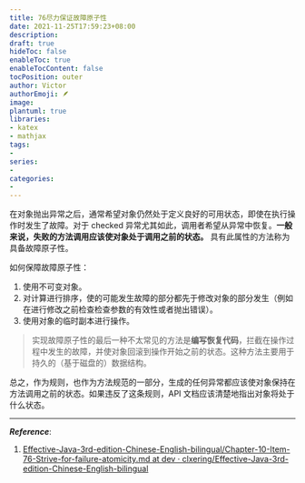 ```yaml
---
title: 76尽力保证故障原子性
date: 2021-11-25T17:59:23+08:00
description:
draft: true
hideToc: false
enableToc: true
enableTocContent: false
tocPosition: outer
author: Victor
authorEmoji: 🪶
image:
plantuml: true
libraries:
- katex
- mathjax
tags:
-
series:
-
categories:
-
---
```






在对象抛出异常之后，通常希望对象仍然处于定义良好的可用状态，即使在执行操作时发生了故障。对于 checked 异常尤其如此，调用者希望从异常中恢复。**一般来说，失败的方法调用应该使对象处于调用之前的状态。** 具有此属性的方法称为具备故障原子性。

如何保障故障原子性：

1. 使用不可变对象。
2. 对计算进行排序，使的可能发生故障的部分都先于修改对象的部分发生（例如在进行修改之前检查检查参数的有效性或者抛出错误）。
3. 使用对象的临时副本进行操作。

> 实现故障原子性的最后一种不太常见的方法是**编写恢复代码**，拦截在操作过程中发生的故障，并使对象回滚到操作开始之前的状态。这种方法主要用于持久的（基于磁盘的）数据结构。

总之，作为规则，也作为方法规范的一部分，生成的任何异常都应该使对象保持在方法调用之前的状态。如果违反了这条规则，API 文档应该清楚地指出对象将处于什么状态。

---

***Reference***:

1. [Effective-Java-3rd-edition-Chinese-English-bilingual/Chapter-10-Item-76-Strive-for-failure-atomicity.md at dev · clxering/Effective-Java-3rd-edition-Chinese-English-bilingual](https://github.com/clxering/Effective-Java-3rd-edition-Chinese-English-bilingual/blob/dev/Chapter-10/Chapter-10-Item-76-Strive-for-failure-atomicity.md)
